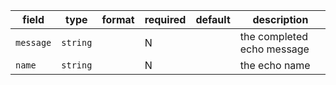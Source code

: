 | field | type | format | required | default | description |
|---|---|---|---|---|---|
| `message` | `string` |  | N |  | the completed echo message |
| `name` | `string` |  | N |  | the echo name |
